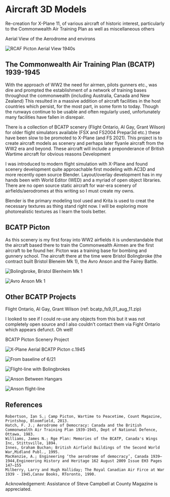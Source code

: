 # Aircraft 3D Models

Re-creation for X-Plane 11, of various aircraft of historic interest, particularly to the Commonwealth Air Training Plan as well as miscellaneous others

Aerial View of the Aerodrome and environs

![RCAF Picton Aerial View 1940s](https://github.com/medmatix/BCATP-Picton_Aerodrome/blob/main/images/Picton01.jpg)

## The Commonwealth Air Training Plan (BCATP) 1939-1945

With the approach of WW2 the need for airmen, pilots gunners etc., was dire and prompted the establishment of a network of training bases throughout the commonwealth (including Australia, Canada and New Zealand) This resulted in a massive addition of aircraft facilities in the host countries which persist, for the most part, in some form to today. Though the runways continue to be usable and often regularly used, unfortunately many facilities have fallen in disrepair.

There is a collection of BCATP scenery (Flight Ontario, Al Gay, Grant Wilson) for older flight simulators available (FSX and FS2004 Prepar3d etc.) these have been slow to be promoted to X-Plane (and FS 2021). This project is to create aircraft models as scenery and perhaps later flyanle aircraft from the WW2 era and beyond. These aircraft will include a preponderance of British Wartime aircraft for obvious reasons
Development

I was introduced to modern flight simulation with X-Plane and found scenery development quite approachable first modeling with AC3D and more recently open source Blender. Layout/overlay development has in my hands been with World Editor (WED) and a myriad of open object libraries. There are no open source static aircraft for war-era scenery of airfields/aerodromes at this writing so I must create my owns.

Blender is the primary modeling tool used and Krita is used to creat the necessary textures as thing stand right now. I will be exploring more photorealistic textures as I learn the tools better.

## BCATP Picton

As this scenery is my first foray into WW2 airfields it is understandable that the aircraft based there to train the Commonwealth Airmen are the first aircraft to be found her. Picton was a training base for bombing and gunnery school. The aircraft there at the time were Bristol Bolingbroke (the contract built Bristol Bleneim Mk 1), the Avro Anson and the Fairey Battle. 

![Bolingbroke, Bristol Blenheim Mk 1](https://github.com/medmatix/Aircraft3D_Modeling/blob/main/blender%20sources/Bolingbroke.png)

![Avro Anson Mk 1](https://github.com/medmatix/Aircraft3D_Modeling/blob/main/images/AvroAnson.png)

## Other BCATP Projects

Flight Ontario, Al Gay, Grant Wilson (ref: bcatp_fs9_01_aug_11.zip)

I looked to see if I could re-use any objects from this but it was not completely open source and I also couldn't contact them via Fight Ontario which appears defunct. Oh well!

BCATP Picton Scenery Project

![X-Plane Aerial BCATP Picton c.1945](https://github.com/medmatix/BCATP-Picton_Aerodrome/blob/main/images/VSL%20C-47%20-%202021-08-04%2012.14.49.png)

![From baseline of 6/21](https://github.com/medmatix/BCATP-Picton_Aerodrome/blob/main/images/VSL%20C-47%20-%202021-08-04%2012.16.55.png)

![Flight-line with Bolingbrokes](https://github.com/medmatix/Aircraft3D_Modeling/blob/main/images/BolingbrokeFlight-line.png)

![Anson Between Hangars](https://github.com/medmatix/Aircraft3D_Modeling/blob/main/images/AnsonBetweenHangars.png)

![Anson flight-line](https://github.com/medmatix/Aircraft3D_Modeling/blob/main/images/AnsonFlight-line.png)

## References

    Robertson, Ian S.; Camp Picton, Wartime to Peacetime, Count Magazine, Printshop, Bloomfield, 2013.
    Hatch, F. J.; Aerodrome of Democracy: Canada and the British Commonwealth Air Training Plan 1939-1945, Dept of National Defence, Ottawa, 1983.
    Williams, James N.; Rge Plan: Memories of the BCATP, Canada's Wings Inc, Stittsville, 1894.
    Innes, Graham Buchan; British Airfield Buildings of the Second World War,Midland Publ., 1995.
    MacKenzie, A.; Engineering ‘the aerodrome of democracy’, Canada 1939–1944,Engineering History and Heritage 162 August 2009 Issue EH3 Pages 147–155
    Milberry, Larry and Hugh Halliday; The Royal Canadian Air Firce at War 1939 - 1945,Canav Books, RToronto, 1990.

Acknowledgement: Assistance of Steve Campbell at County Magazine is appreciated.
